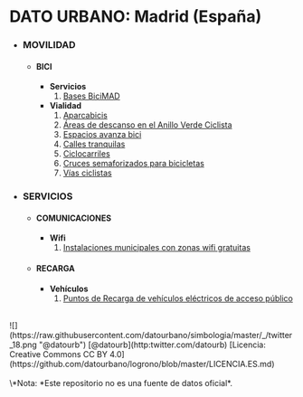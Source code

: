 # DATO URBANO: Madrid (España)
* ### **MOVILIDAD**
  - #### **BICI**
    - **Servicios**
      1. [Bases BiciMAD](https://github.com/datourbano/madrid/blob/master/movilidad/bici/servicios/28079_bases_bicimad.md)
    - **Vialidad**
      1. [Aparcabicis](https://github.com/datourbano/madrid/blob/master/movilidad/bici/vialidad/28079_aparcabicis.md)
      2. [Áreas de descanso en el Anillo Verde Ciclista](https://github.com/datourbano/madrid/blob/master/movilidad/bici/vialidad/28079_areas_descanso.md)
      3. [Espacios avanza bici](https://github.com/datourbano/madrid/blob/master/movilidad/bici/vialidad/28079_avanza_bici.md)
      4. [Calles tranquilas](https://github.com/datourbano/madrid/blob/master/movilidad/bici/vialidad/28079_calles_tranquilas.md)
      5. [Ciclocarriles](https://github.com/datourbano/madrid/blob/master/movilidad/bici/vialidad/28079_ciclocarriles.md)
      6. [Cruces semaforizados para bicicletas](https://github.com/datourbano/madrid/blob/master/movilidad/bici/vialidad/28079_semaforo_bici.md)
      7. [Vías ciclistas](https://github.com/datourbano/madrid/blob/master/movilidad/bici/vialidad/28079_vias_ciclistas.md)
* ### **SERVICIOS**
  - #### **COMUNICACIONES**
    - **Wifi**
      1. [Instalaciones municipales con zonas wifi gratuitas](https://github.com/datourbano/madrid/blob/master/servicios/comunicaciones/wifi/28079_wifi_municipal.md)
  - #### **RECARGA**
    - **Vehículos**
      1. [Puntos de Recarga de vehículos eléctricos de acceso público](https://github.com/datourbano/madrid/blob/master/servicios/recarga/vehiculos/28079_recarga_de_vehiculos_acceso_publico.md)


<br />
![](https://raw.githubusercontent.com/datourbano/simbologia/master/_/twitter_18.png "@datourb") [@datourb](http:twitter.com/datourb)  
[Licencia: Creative Commons CC BY 4.0](https://github.com/datourbano/logrono/blob/master/LICENCIA.ES.md)
<br /><br />
\*Nota: *Este repositorio no es una fuente de datos oficial*.